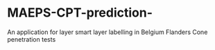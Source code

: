 # MAEPS-CPT-prediction-
An application for layer smart layer labelling in Belgium Flanders Cone penetration tests 
